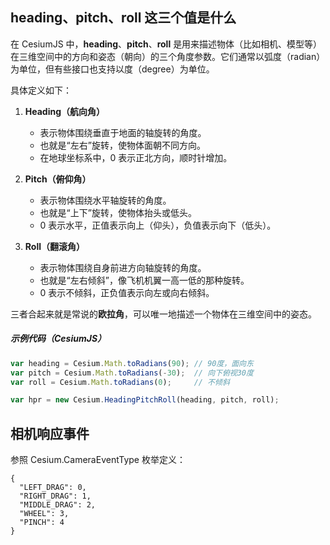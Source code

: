 ## heading、pitch、roll 这三个值是什么

在 CesiumJS 中，**heading**、**pitch**、**roll** 是用来描述物体（比如相机、模型等）在三维空间中的方向和姿态（朝向）的三个角度参数。它们通常以弧度（radian）为单位，但有些接口也支持以度（degree）为单位。

具体定义如下：

1. **Heading（航向角）**
    - 表示物体围绕垂直于地面的轴旋转的角度。
    - 也就是“左右”旋转，使物体面朝不同方向。
    - 在地球坐标系中，0 表示正北方向，顺时针增加。

2. **Pitch（俯仰角）**
    - 表示物体围绕水平轴旋转的角度。
    - 也就是“上下”旋转，使物体抬头或低头。
    - 0 表示水平，正值表示向上（仰头），负值表示向下（低头）。

3. **Roll（翻滚角）**
    - 表示物体围绕自身前进方向轴旋转的角度。
    - 也就是“左右倾斜”，像飞机机翼一高一低的那种旋转。
    - 0 表示不倾斜，正负值表示向左或向右倾斜。

三者合起来就是常说的**欧拉角**，可以唯一地描述一个物体在三维空间中的姿态。

##### 示例代码（CesiumJS）

```javascript
var heading = Cesium.Math.toRadians(90); // 90度，面向东
var pitch = Cesium.Math.toRadians(-30);  // 向下俯视30度
var roll = Cesium.Math.toRadians(0);     // 不倾斜

var hpr = new Cesium.HeadingPitchRoll(heading, pitch, roll);
```

## 相机响应事件

参照 Cesium.CameraEventType 枚举定义：

```
{
  "LEFT_DRAG": 0,
  "RIGHT_DRAG": 1,
  "MIDDLE_DRAG": 2,
  "WHEEL": 3,
  "PINCH": 4
}
```
